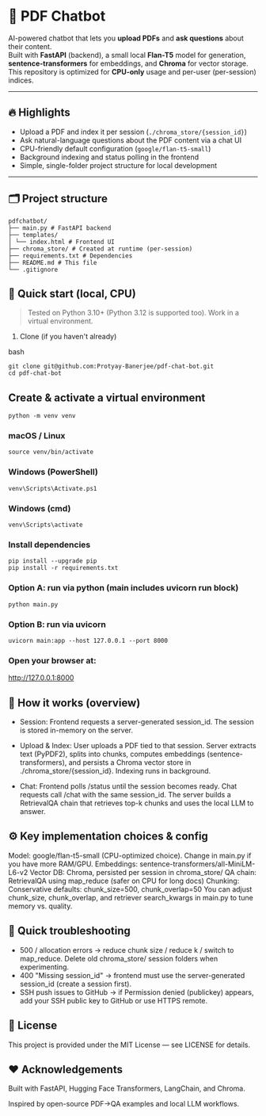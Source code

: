 # 📄 PDF Chatbot

AI-powered chatbot that lets you **upload PDFs** and **ask questions** about their content.  
Built with **FastAPI** (backend), a small local **Flan-T5** model for generation, **sentence-transformers** for embeddings, and **Chroma** for vector storage. This repository is optimized for **CPU-only** usage and per-user (per-session) indices.

---

## 🔥 Highlights

- Upload a PDF and index it per session (`./chroma_store/{session_id}`)  
- Ask natural-language questions about the PDF content via a chat UI  
- CPU-friendly default configuration (`google/flan-t5-small`)  
- Background indexing and status polling in the frontend  
- Simple, single-folder project structure for local development

---

## 🗂 Project structure

```
pdfchatbot/
├── main.py # FastAPI backend
├── templates/
│ └── index.html # Frontend UI
├── chroma_store/ # Created at runtime (per-session)
├── requirements.txt # Dependencies
├── README.md # This file
└── .gitignore
```
## 🚀 Quick start (local, CPU)

> Tested on Python 3.10+ (Python 3.12 is supported too). Work in a virtual environment.

1. Clone (if you haven't already)

bash
```
git clone git@github.com:Protyay-Banerjee/pdf-chat-bot.git
cd pdf-chat-bot
```

## Create & activate a virtual environment
```python -m venv venv```
### macOS / Linux
```source venv/bin/activate```
### Windows (PowerShell)
```venv\Scripts\Activate.ps1```
### Windows (cmd)
```venv\Scripts\activate```
### Install dependencies
```
pip install --upgrade pip
pip install -r requirements.txt
```

### Option A: run via python (main includes uvicorn run block)
```python main.py```

### Option B: run via uvicorn
```uvicorn main:app --host 127.0.0.1 --port 8000```

### Open your browser at: 
http://127.0.0.1:8000

## 🧩 How it works (overview)

- Session: Frontend requests a server-generated session_id. The session is stored in-memory on the server.

- Upload & Index: User uploads a PDF tied to that session. Server extracts text (PyPDF2), splits into chunks, computes embeddings (sentence-transformers), and persists a Chroma vector store in ./chroma_store/{session_id}. Indexing runs in background.

- Chat: Frontend polls /status until the session becomes ready. Chat requests call /chat with the same session_id. The server builds a RetrievalQA chain that retrieves top-k chunks and uses the local LLM to answer.

## ⚙️ Key implementation choices & config

Model: google/flan-t5-small (CPU-optimized choice). Change in main.py if you have more RAM/GPU.
Embeddings: sentence-transformers/all-MiniLM-L6-v2
Vector DB: Chroma, persisted per session in chroma_store/
QA chain: RetrievalQA using map_reduce (safer on CPU for long docs)
Chunking: Conservative defaults: chunk_size=500, chunk_overlap=50
You can adjust chunk_size, chunk_overlap, and retriever search_kwargs in main.py to tune memory vs. quality.

## 🧪 Quick troubleshooting
- 500 / allocation errors → reduce chunk size / reduce k / switch to map_reduce. Delete old chroma_store/ session folders when experimenting.
- 400 "Missing session_id" → frontend must use the server-generated session_id (create a session first).
- SSH push issues to GitHub → if Permission denied (publickey) appears, add your SSH public key to GitHub or use HTTPS remote.

## 📄 License
This project is provided under the MIT License — see LICENSE for details.

## ❤️ Acknowledgements
Built with FastAPI, Hugging Face Transformers, LangChain, and Chroma.

Inspired by open-source PDF→QA examples and local LLM workflows.


